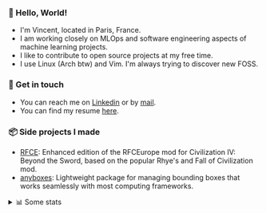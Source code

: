 ### 👋 Hello, World!

- I'm Vincent, located in Paris, France.
- I am working closely on MLOps and software engineering aspects of machine learning projects.
- I like to contribute to open source projects at my free time.
- I use Linux (Arch btw) and Vim. I'm always trying to discover new FOSS.

### 🔗 Get in touch

- You can reach me on [Linkedin](https://www.linkedin.com/in/vincent-duchauffour-3a9641155/) or by [mail](mailto:vincent.duchauffour@proton.me).
- You can find my resume [here](https://raw.githubusercontent.com/VDuchauffour/resume/main/resume.pdf).

### 📦 Side projects I made

- [RFCE](https://github.com/VDuchauffour/RFCEurope): Enhanced edition of the RFCEurope mod for Civilization IV: Beyond the Sword, based on the popular Rhye's and Fall of Civilization mod. 
- [anyboxes](https://github.com/VDuchauffour/anyboxes): Lightweight package for managing bounding boxes that works seamlessly with most computing frameworks. 

<details><summary>📊 Some stats</summary>  
  
<p align="center">
  <img alt="VDuchauffour's github stats" src="https://github-readme-stats.vercel.app/api?username=VDuchauffour&include_all_commits=true&show_icons=true&theme=react"/>
  <br />
  <img alt="VDuchauffour's streak stats" src="https://streak-stats.demolab.com?user=VDuchauffour&theme=react"/>
  <br />
  <img alt="VDuchauffour's language stats" src="https://github-readme-stats.vercel.app/api/top-langs/?username=VDuchauffour&count_private=true&include_all_commits=true&show_icons=true&layout=compact&theme=react"/>
  <!--   <br />
  <img alt="VDuchauffour's Wakatime stats" src="https://github-readme-stats.vercel.app/api/wakatime?username=VDuchauffour&theme=react"/> -->
</p>

#### 🧭 Wakatime stats
<!--START_SECTION:waka-->
![Code Time](http://img.shields.io/badge/Code%20Time-2%2C410%20hrs%2058%20mins-blue)

![Lines of code](https://img.shields.io/badge/From%20Hello%20World%20I%27ve%20Written-4.2%20million%20lines%20of%20code-blue)

**🐱 My GitHub Data** 

> 📦 989.2 kB Used in GitHub's Storage 
 > 
> 🏆 846 Contributions in the Year 2024
 > 
> 🚫 Not Opted to Hire
 > 
> 📜 9 Public Repositories 
 > 
> 🔑 2 Private Repositories 
 > 
**I'm an Early 🐤** 

```text
🌞 Morning                495 commits         ██░░░░░░░░░░░░░░░░░░░░░░░   08.16 % 
🌆 Daytime                3681 commits        ███████████████░░░░░░░░░░   60.69 % 
🌃 Evening                1637 commits        ███████░░░░░░░░░░░░░░░░░░   26.99 % 
🌙 Night                  252 commits         █░░░░░░░░░░░░░░░░░░░░░░░░   04.15 % 
```
📅 **I'm Most Productive on Tuesday** 

```text
Monday                   1317 commits        █████░░░░░░░░░░░░░░░░░░░░   21.71 % 
Tuesday                  1360 commits        ██████░░░░░░░░░░░░░░░░░░░   22.42 % 
Wednesday                895 commits         ████░░░░░░░░░░░░░░░░░░░░░   14.76 % 
Thursday                 1245 commits        █████░░░░░░░░░░░░░░░░░░░░   20.53 % 
Friday                   960 commits         ████░░░░░░░░░░░░░░░░░░░░░   15.83 % 
Saturday                 93 commits          ░░░░░░░░░░░░░░░░░░░░░░░░░   01.53 % 
Sunday                   195 commits         █░░░░░░░░░░░░░░░░░░░░░░░░   03.22 % 
```


📊 **This Week I Spent My Time On** 

```text
💬 Programming Languages: 
YAML                     2 hrs 2 mins        ████████████░░░░░░░░░░░░░   49.60 % 
Python                   1 hr 6 mins         ███████░░░░░░░░░░░░░░░░░░   26.75 % 
TOML                     27 mins             ███░░░░░░░░░░░░░░░░░░░░░░   10.98 % 
JSON                     12 mins             █░░░░░░░░░░░░░░░░░░░░░░░░   05.17 % 
Makefile                 5 mins              █░░░░░░░░░░░░░░░░░░░░░░░░   02.32 % 
```


 Last Updated on 20/11/2024 00:52:40 UTC
<!--END_SECTION:waka-->
</details>
